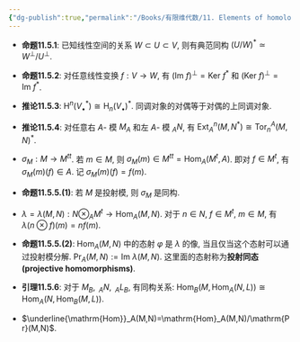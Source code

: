 ```yaml
---
{"dg-publish":true,"permalink":"/Books/有限维代数/11. Elements of homological Algebra 同调代数基础/11.5 对偶/","dgPassFrontmatter":true,"created":"2024-08-07T16:03:21.289+08:00","updated":"2024-08-16T20:52:09.450+08:00"}
---
```


+ **命题11.5.1**: 已知线性空间的关系 $W \subset U \subset V$, 则有典范同构 $(U/W)^*\simeq W^\perp/U^\perp$. 

+ **命题11.5.2**: 对任意线性变换 $f:V\rightarrow W$, 有 $(\mathrm{Im\ }f)^\perp=\mathrm{Ker\ }f^*$ 和 $(\mathrm{Ker\ }f)^\perp=\mathrm{Im\ }f^*$. 

+ **推论11.5.3**: $\mathrm{H}^n(V^*_\bullet)\cong\mathrm{H}_n(V_\bullet)^*$. 同调对象的对偶等于对偶的上同调对象. 

+ **推论11.5.4**: 对任意右 $A$- 模 $M_A$ 和左 $A$- 模 $_AN$, 有 $\mathrm{Ext}^{n}_{A}(M,N^*)\cong \mathrm{Tor}^{A}_{n}(M,N)^*$. 
+  $\sigma_M:M\rightarrow M^{tt}$. 若 $m \in M$, 则 $\sigma_M(m) \in M^{tt}=\mathrm{Hom}_A(M^t,A)$. 即对 $f \in M^t$, 有 $\sigma_M(m)(f) \in A$. 记 $\sigma_M(m)(f)=f(m)$. 

+ **命题11.5.5.(1)**: 若 $M$ 是投射模, 则 $\sigma_M$ 是同构. 

+  $\lambda=\lambda(M,N):N \otimes_AM^t\rightarrow \mathrm{Hom}_A(M,N)$. 对于 $n \in N,\ f \in M^t,\ m \in M$, 有 $\lambda(n\otimes f)(m)=nf(m)$. 

+ **命题11.5.5.(2)**: $\mathrm{Hom}_A(M,N)$ 中的态射 $\varphi$ 是 $\lambda$ 的像, 当且仅当这个态射可以通过投射模分解.  $\mathrm{Pr}_A(M,N):=\mathrm{Im\ }\lambda(M,N)$. 这里面的态射称为**投射同态(projective homomorphisms)**. 

+ **引理11.5.6**: 对于 $M_B,\ _AN,\ _AL_B$, 有同构关系: $\mathrm{Hom}_B\big(M,\mathrm{Hom}_A(N,L)\big)\cong\mathrm{Hom}_A\big(N,\mathrm{Hom}_B(M,L)\big)$. 

+  $\underline{\mathrm{Hom}}_A(M,N)=\mathrm{Hom}_A(M,N)/\mathrm{Pr}(M,N)$. 